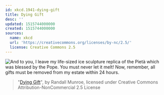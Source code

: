 ```yaml
---
id: xkcd.1941-dying-gift
title: Dying Gift
desc: ''
updated: 1515744000000
created: 1515744000000
sources:
  name: xkcd
  url: 'https://creativecommons.org/licenses/by-nc/2.5/'
  license: Creative Commons 2.5
---
```

![And to you, I leave my life-sized ice sculpture replica of the Pietà which was blessed by the Pope. You must never let it melt! Now, remember, all gifts must be removed from my estate within 24 hours.](https://imgs.xkcd.com/comics/dying_gift.png)
> "[Dying Gift](https://xkcd.com/1941/)", by Randall Munroe, licensed under Creative Commons Attribution-NonCommercial 2.5 License
